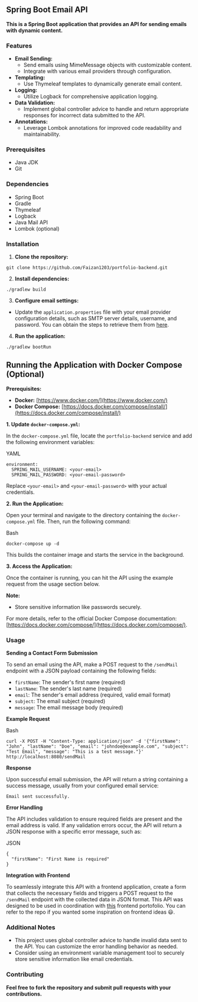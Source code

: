 
## Spring Boot Email API

**This is a Spring Boot application that provides an API for sending emails with dynamic content.**

### Features

-   **Email Sending:**
    -   Send emails using MimeMessage objects with customizable content.
    -   Integrate with various email providers through configuration.
-   **Templating:**
    -   Use Thymeleaf templates to dynamically generate email content.
-   **Logging:**
    -   Utilize Logback for comprehensive application logging.
-   **Data Validation:**
    -   Implement global controller advice to handle and return appropriate responses for incorrect data submitted to the API.
-   **Annotations:**
    -   Leverage Lombok annotations for improved code readability and maintainability.

### Prerequisites

-   Java JDK
-   Git

### Dependencies

-   Spring Boot
-   Gradle
-   Thymeleaf
-   Logback
-   Java Mail API
-   Lombok (optional)

### Installation

1.  **Clone the repository:**

```
git clone https://github.com/Faizan1203/portfolio-backend.git

```

2.  **Install dependencies:**

```
./gradlew build

```

3.  **Configure email settings:**

-   Update the  `application.properties`  file with your email provider configuration details, such as SMTP server details, username, and password. You can obtain the steps to retrieve them from [here](https://support.google.com/a/answer/176600?hl=en).

4.  **Run the application:**

```
./gradlew bootRun

```

## Running the Application with Docker Compose (Optional)

**Prerequisites:**

-   **Docker:**  [https://www.docker.com/](https://www.docker.com/)
-   **Docker Compose:**  [https://docs.docker.com/compose/install/](https://docs.docker.com/compose/install/)

**1. Update `docker-compose.yml`:**

In the `docker-compose.yml` file, locate the `portfolio-backend` service and add the following environment variables:

YAML

```
environment:
  SPRING_MAIL_USERNAME: <your-email>
  SPRING_MAIL_PASSWORD: <your-email-password>

```


Replace `<your-email>` and `<your-email-password>` with your actual credentials.

**2. Run the Application:**

Open your terminal and navigate to the directory containing the `docker-compose.yml` file. Then, run the following command:

Bash

```
docker-compose up -d

```


This builds the container image and starts the service in the background.

**3. Access the Application:**

Once the container is running, you can hit the API using the example request from the usage section below.

**Note:**

-   Store sensitive information like passwords securely.

For more details, refer to the official Docker Compose documentation: [https://docs.docker.com/compose/](https://docs.docker.com/compose/).

### Usage

**Sending a Contact Form Submission**

To send an email using the API, make a POST request to the `/sendMail` endpoint with a JSON payload containing the following fields:

-   `firstName`: The sender's first name (required)
-   `lastName`: The sender's last name (required)
-   `email`: The sender's email address (required, valid email format)
-   `subject`: The email subject (required)
-   `message`: The email message body (required)

**Example Request**

Bash

```
curl -X POST -H "Content-Type: application/json" -d '{"firstName": "John", "lastName": "Doe", "email": "johndoe@example.com", "subject": "Test Email", "message": "This is a test message."}' http://localhost:8080/sendMail

```



**Response**

Upon successful email submission, the API will return a string containing a success message, usually from your configured email service:

```
Email sent successfully.

```

**Error Handling**

The API includes validation to ensure required fields are present and the email address is valid. If any validation errors occur, the API will return a JSON response with a specific error message, such as:

JSON

```
{
  "firstName": "First Name is required"
}

```


**Integration with Frontend**

To seamlessly integrate this API with a frontend application, create a form that collects the necessary fields and triggers a POST request to the `/sendMail` endpoint with the collected data in JSON format. This API was designed to be used in coordination with [this](https://github.com/Faizan1203/portfolio-frontend) frontend portofolio. You can refer to the repo if you wanted some inspiration on frontend ideas :smiley:.

### Additional Notes

-   This project uses global controller advice to handle invalid data sent to the API. You can customize the error handling behavior as needed.
-   Consider using an environment variable management tool to securely store sensitive information like email credentials.

### Contributing

**Feel free to fork the repository and submit pull requests with your contributions.**
